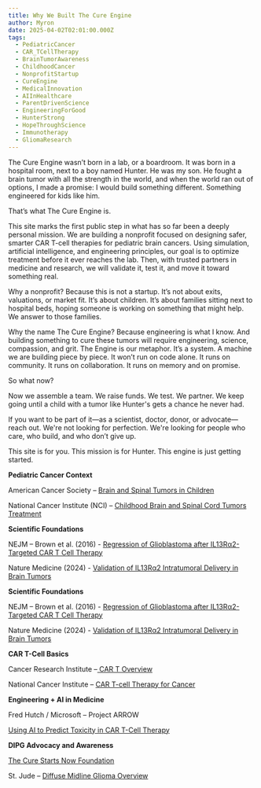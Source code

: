 ```yaml
---
title: Why We Built The Cure Engine
author: Myron
date: 2025-04-02T02:01:00.000Z
tags:
  - PediatricCancer
  - CAR_TCellTherapy
  - BrainTumorAwareness
  - ChildhoodCancer
  - NonprofitStartup
  - CureEngine
  - MedicalInnovation
  - AIInHealthcare
  - ParentDrivenScience
  - EngineeringForGood
  - HunterStrong
  - HopeThroughScience
  - Immunotherapy
  - GliomaResearch
---
```

The Cure Engine wasn’t born in a lab, or a boardroom. It was born in a hospital room, next to a boy named Hunter. He was my son. He fought a brain tumor with all the strength in the world, and when the world ran out of options, I made a promise: I would build something different. Something engineered for kids like him.

That’s what The Cure Engine is.

This site marks the first public step in what has so far been a deeply personal mission. We are building a nonprofit focused on designing safer, smarter CAR T-cell therapies for pediatric brain cancers. Using simulation, artificial intelligence, and engineering principles, our goal is to optimize treatment before it ever reaches the lab. Then, with trusted partners in medicine and research, we will validate it, test it, and move it toward something real.

Why a nonprofit? Because this is not a startup. It’s not about exits, valuations, or market fit. It’s about children. It’s about families sitting next to hospital beds, hoping someone is working on something that might help. We answer to those families.

Why the name The Cure Engine? Because engineering is what I know. And building something to cure these tumors will require engineering, science, compassion, and grit. The Engine is our metaphor. It’s a system. A machine we are building piece by piece. It won’t run on code alone. It runs on community. It runs on collaboration. It runs on memory and on promise.

So what now?

Now we assemble a team. We raise funds. We test. We partner. We keep going until a child with a tumor like Hunter's gets a chance he never had.

If you want to be part of it—as a scientist, doctor, donor, or advocate—reach out. We're not looking for perfection. We're looking for people who care, who build, and who don’t give up.

This site is for you.
This mission is for Hunter.
This engine is just getting started.



**Pediatric Cancer Context**

American Cancer Society – [Brain and Spinal Tumors in Children](https://www.cancer.org/cancer/brain-spinal-cord-tumors-children.html)

National Cancer Institute (NCI) – [Childhood Brain and Spinal Cord Tumors Treatment](https://www.cancer.gov/types/brain/patient/child-brain-treatment-pdq)



**Scientific Foundations**

NEJM – Brown et al. (2016) - [Regression of Glioblastoma after IL13Rα2-Targeted CAR T Cell Therapy](https://www.nejm.org/doi/full/10.1056/NEJMoa1610497)

Nature Medicine (2024) - [Validation of IL13Rα2 Intratumoral Delivery in Brain Tumors](https://www.nature.com/articles/s41591-024-02875-1)

[](https://www.nature.com/articles/s41591-024-02875-1)

[](https://www.nature.com/articles/s41591-024-02875-1)**Scientific Foundations**

NEJM – Brown et al. (2016) - [Regression of Glioblastoma after IL13Rα2-Targeted CAR T Cell Therapy](https://www.nejm.org/doi/full/10.1056/NEJMoa1610497)

Nature Medicine (2024) - [Validation of IL13Rα2 Intratumoral Delivery in Brain Tumors](https://www.nature.com/articles/s41591-024-02875-1)

[](https://www.nature.com/articles/s41591-024-02875-1)

[](https://www.nature.com/articles/s41591-024-02875-1)**CAR T-Cell Basics**

Cancer Research Institute –[ CAR T Overview](https://www.cancerresearch.org/immunotherapy/treatment-types/car-t-cells)

National Cancer Institute – [CAR T-cell Therapy for Cancer](https://www.cancer.gov/about-cancer/treatment/research/car-t-cells)

[](https://www.cancer.gov/about-cancer/treatment/research/car-t-cells)

**Engineering + AI in Medicine**

Fred Hutch / Microsoft – Project ARROW

[Using AI to Predict Toxicity in CAR T-Cell Therapy](https://www.fredhutch.org/en/news/spotlight/2025/02/crd-liang-bloodadvances.html)



**[](https://www.fredhutch.org/en/news/spotlight/2025/02/crd-liang-bloodadvances.html)DIPG Advocacy and Awareness** [](https://www.thecurestartsnow.org/)

[The Cure Starts Now Foundation](https://www.thecurestartsnow.org/)

St. Jude – [Diffuse Midline Glioma Overview](https://www.stjude.org/disease/diffuse-midline-glioma.html)

[](https://www.fredhutch.org/en/news/spotlight/2025/02/crd-liang-bloodadvances.html)

[](https://www.cancer.gov/about-cancer/treatment/research/car-t-cells)
